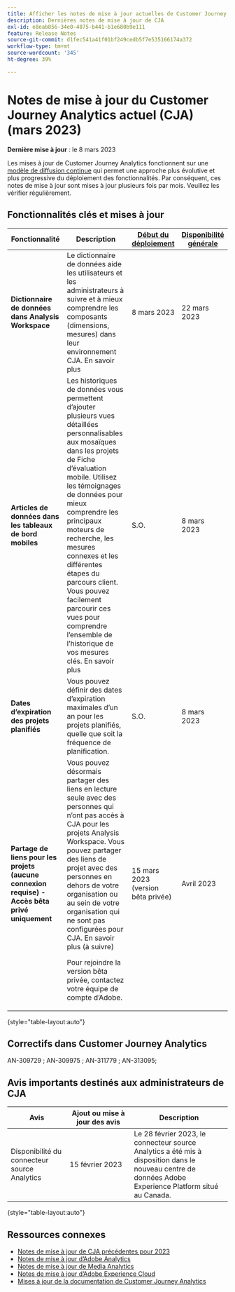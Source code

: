 ```yaml
---
title: Afficher les notes de mise à jour actuelles de Customer Journey Analytics
description: Dernières notes de mise à jour de CJA
exl-id: e8eab856-34e0-4875-b441-b1e680b9e111
feature: Release Notes
source-git-commit: d1fec541a41f01bf249cedb5f7e535166174a372
workflow-type: tm+mt
source-wordcount: '345'
ht-degree: 39%

---
```


# Notes de mise à jour du Customer Journey Analytics actuel (CJA) (mars 2023)

**Dernière mise à jour** : le 8 mars 2023

Les mises à jour de Customer Journey Analytics fonctionnent sur une [modèle de diffusion continue](releases.md) qui permet une approche plus évolutive et plus progressive du déploiement des fonctionnalités. Par conséquent, ces notes de mise à jour sont mises à jour plusieurs fois par mois. Veuillez les vérifier régulièrement.

## Fonctionnalités clés et mises à jour

| Fonctionnalité | Description | [Début du déploiement](/help/release-notes/releases.md) | [Disponibilité générale](/help/release-notes/releases.md) |
| ----------- | ---------- | ----- | --- |
| **Dictionnaire de données dans Analysis Workspace** | Le dictionnaire de données aide les utilisateurs et les administrateurs à suivre et à mieux comprendre les composants (dimensions, mesures) dans leur environnement CJA. En savoir plus | 8 mars 2023 | 22 mars 2023 |
| **Articles de données dans les tableaux de bord mobiles** | Les historiques de données vous permettent d’ajouter plusieurs vues détaillées personnalisables aux mosaïques dans les projets de Fiche d’évaluation mobile. Utilisez les témoignages de données pour mieux comprendre les principaux moteurs de recherche, les mesures connexes et les différentes étapes du parcours client. Vous pouvez facilement parcourir ces vues pour comprendre l’ensemble de l’historique de vos mesures clés. En savoir plus | S.O. | 8 mars 2023 |
| **Dates d’expiration des projets planifiés** | Vous pouvez définir des dates d’expiration maximales d’un an pour les projets planifiés, quelle que soit la fréquence de planification. | S.O. | 8 mars 2023 |
| **Partage de liens pour les projets (aucune connexion requise) - Accès bêta privé uniquement** | Vous pouvez désormais partager des liens en lecture seule avec des personnes qui n’ont pas accès à CJA pour les projets Analysis Workspace. Vous pouvez partager des liens de projet avec des personnes en dehors de votre organisation ou au sein de votre organisation qui ne sont pas configurées pour CJA. En savoir plus (à suivre)<p>Pour rejoindre la version bêta privée, contactez votre équipe de compte d’Adobe. | 15 mars 2023 (version bêta privée) | Avril 2023 |

{style="table-layout:auto"}

## Correctifs dans Customer Journey Analytics

AN-309729 ; AN-309975 ; AN-311779 ; AN-313095;

## Avis importants destinés aux administrateurs de CJA

| Avis | Ajout ou mise à jour des avis | Description |
| --- | --- | --- |
| Disponibilité du connecteur source Analytics | 15 février 2023 | Le 28 février 2023, le connecteur source Analytics a été mis à disposition dans le nouveau centre de données Adobe Experience Platform situé au Canada. |

{style="table-layout:auto"}

## Ressources connexes

* [Notes de mise à jour de CJA précédentes pour 2023](/help/release-notes/2023.md)
* [Notes de mise à jour d’Adobe Analytics](https://experienceleague.adobe.com/docs/analytics/release-notes/latest.html?lang=fr)
* [Notes de mise à jour de Media Analytics](https://experienceleague.adobe.com/docs/media-analytics/using/additional-resources/release-notes.html?lang=fr)
* [Notes de mise à jour d’Adobe Experience Cloud](https://experienceleague.adobe.com/docs/release-notes/experience-cloud/current.html?lang=fr)
* [Mises à jour de la documentation de Customer Journey Analytics](/help/release-notes/doc-changes.md)

